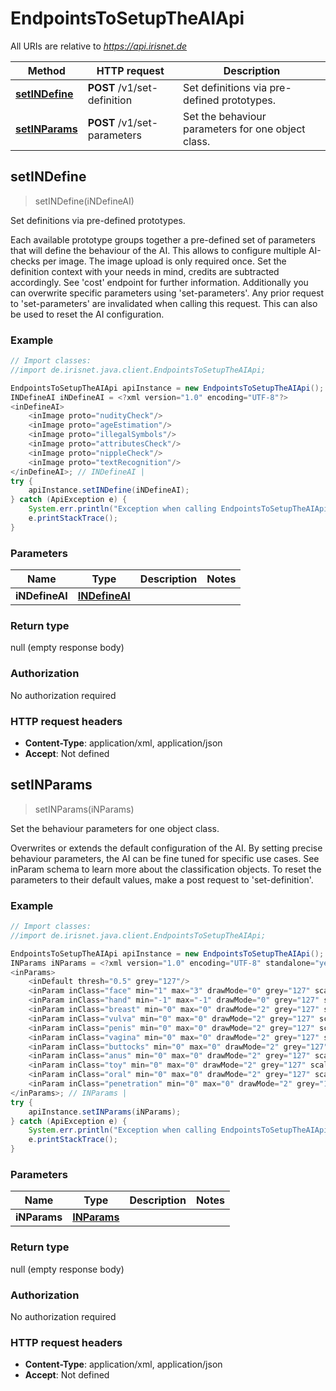 # EndpointsToSetupTheAIApi

All URIs are relative to *https://api.irisnet.de*

Method | HTTP request | Description
------------- | ------------- | -------------
[**setINDefine**](EndpointsToSetupTheAIApi.md#setINDefine) | **POST** /v1/set-definition | Set definitions via pre-defined prototypes.
[**setINParams**](EndpointsToSetupTheAIApi.md#setINParams) | **POST** /v1/set-parameters | Set the behaviour parameters for one object class.



## setINDefine

> setINDefine(iNDefineAI)

Set definitions via pre-defined prototypes.

Each available prototype groups together a pre-defined set of parameters that will define the behaviour of the AI. This allows to configure multiple AI-checks per image. The image upload is only required once. Set the definition context with your needs in mind, credits are subtracted accordingly. See &#39;cost&#39; endpoint for further information. Additionally you can overwrite specific parameters using &#39;set-parameters&#39;. Any prior request to &#39;set-parameters&#39; are invalidated when calling this request. This can also be used to reset the AI configuration.

### Example

```java
// Import classes:
//import de.irisnet.java.client.EndpointsToSetupTheAIApi;

EndpointsToSetupTheAIApi apiInstance = new EndpointsToSetupTheAIApi();
INDefineAI iNDefineAI = <?xml version="1.0" encoding="UTF-8"?>
<inDefineAI>
	<inImage proto="nudityCheck"/>
	<inImage proto="ageEstimation"/>
	<inImage proto="illegalSymbols"/>
	<inImage proto="attributesCheck"/>
	<inImage proto="nippleCheck"/>
	<inImage proto="textRecognition"/>
</inDefineAI>; // INDefineAI | 
try {
    apiInstance.setINDefine(iNDefineAI);
} catch (ApiException e) {
    System.err.println("Exception when calling EndpointsToSetupTheAIApi#setINDefine");
    e.printStackTrace();
}
```

### Parameters


Name | Type | Description  | Notes
------------- | ------------- | ------------- | -------------
 **iNDefineAI** | [**INDefineAI**](INDefineAI.md)|  |

### Return type

null (empty response body)

### Authorization

No authorization required

### HTTP request headers

- **Content-Type**: application/xml, application/json
- **Accept**: Not defined


## setINParams

> setINParams(iNParams)

Set the behaviour parameters for one object class.

Overwrites or extends the default configuration of the AI. By setting precise behaviour parameters, the AI can be fine tuned for specific use cases. See inParam schema to learn more about the classification objects. To reset the parameters to their default values, make a post request to &#39;set-definition&#39;.

### Example

```java
// Import classes:
//import de.irisnet.java.client.EndpointsToSetupTheAIApi;

EndpointsToSetupTheAIApi apiInstance = new EndpointsToSetupTheAIApi();
INParams iNParams = <?xml version="1.0" encoding="UTF-8" standalone="yes"?>
<inParams>
	<inDefault thresh="0.5" grey="127"/>
	<inParam inClass="face" min="1" max="3" drawMode="0" grey="127" scale="1.0" severity="100"/>
	<inParam inClass="hand" min="-1" max="-1" drawMode="0" grey="127" scale="1.0" severity="100"/>
	<inParam inClass="breast" min="0" max="0" drawMode="2" grey="127" scale="1.0" severity="100"/>
	<inParam inClass="vulva" min="0" max="0" drawMode="2" grey="127" scale="1.0" severity="100"/>
	<inParam inClass="penis" min="0" max="0" drawMode="2" grey="127" scale="1.0" severity="100"/>
	<inParam inClass="vagina" min="0" max="0" drawMode="2" grey="127" scale="1.0" severity="100"/>
	<inParam inClass="buttocks" min="0" max="0" drawMode="2" grey="127" scale="1.0" severity="100"/>
	<inParam inClass="anus" min="0" max="0" drawMode="2" grey="127" scale="1.0" severity="100"/>
	<inParam inClass="toy" min="0" max="0" drawMode="2" grey="127" scale="1.0" severity="100"/>
	<inParam inClass="oral" min="0" max="0" drawMode="2" grey="127" scale="1.0" severity="100"/>
	<inParam inClass="penetration" min="0" max="0" drawMode="2" grey="127" scale="1.0" severity="100"/>
</inParams>; // INParams | 
try {
    apiInstance.setINParams(iNParams);
} catch (ApiException e) {
    System.err.println("Exception when calling EndpointsToSetupTheAIApi#setINParams");
    e.printStackTrace();
}
```

### Parameters


Name | Type | Description  | Notes
------------- | ------------- | ------------- | -------------
 **iNParams** | [**INParams**](INParams.md)|  |

### Return type

null (empty response body)

### Authorization

No authorization required

### HTTP request headers

- **Content-Type**: application/xml, application/json
- **Accept**: Not defined

